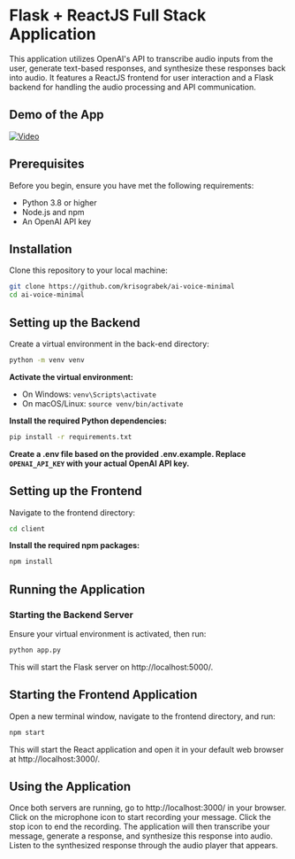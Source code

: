 # Flask + ReactJS Full Stack Application

This application utilizes OpenAI's API to transcribe audio inputs from the user, generate text-based responses, and synthesize these responses back into audio. It features a ReactJS frontend for user interaction and a Flask backend for handling the audio processing and API communication.

## Demo of the App

[![Video](https://github.com/krisograbek/ai-voice-minimal/assets/48050596/4ac20f8f-d4cf-490a-97e4-57ee75d6cc5a)](https://github.com/krisograbek/ai-voice-minimal/assets/48050596/a0a3c8b8-fac6-4d83-822f-a2b1e919d22b)

## Prerequisites

Before you begin, ensure you have met the following requirements:
- Python 3.8 or higher
- Node.js and npm
- An OpenAI API key

## Installation

Clone this repository to your local machine:

```bash
git clone https://github.com/krisograbek/ai-voice-minimal
cd ai-voice-minimal
```

## Setting up the Backend

Create a virtual environment in the back-end directory:

```bash
python -m venv venv
```

**Activate the virtual environment:**
- On Windows: `venv\Scripts\activate`
- On macOS/Linux: `source venv/bin/activate`

**Install the required Python dependencies:**

```bash
pip install -r requirements.txt
```

**Create a .env file based on the provided .env.example. Replace `OPENAI_API_KEY` with your actual OpenAI API key.**

## Setting up the Frontend

Navigate to the frontend directory:

```bash
cd client
```

**Install the required npm packages:**

```bash
npm install
```

## Running the Application

### Starting the Backend Server

Ensure your virtual environment is activated, then run:

```bash
python app.py
```

This will start the Flask server on http://localhost:5000/.

## Starting the Frontend Application

Open a new terminal window, navigate to the frontend directory, and run:

```bash
npm start
```

This will start the React application and open it in your default web browser at http://localhost:3000/.

## Using the Application

Once both servers are running, go to http://localhost:3000/ in your browser.
Click on the microphone icon to start recording your message.
Click the stop icon to end the recording. The application will then transcribe your message, generate a response, and synthesize this response into audio.
Listen to the synthesized response through the audio player that appears.

